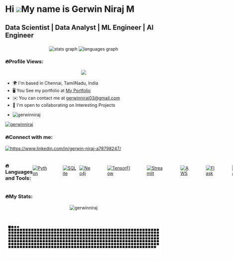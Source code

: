 ###
Hi ![](https://user-images.githubusercontent.com/18350557/176309783-0785949b-9127-417c-8b55-ab5a4333674e.gif)My name is Gerwin Niraj M
=========================================================================================================================================
Data Scientist | Data Analyst | ML Engineer | AI Engineer
-----------------------------------

###
<div align="center">
  <img src="https://github-readme-stats.vercel.app/api?username=gerwinniraj&hide_title=false&hide_rank=false&show_icons=true&include_all_commits=true&count_private=true&disable_animations=false&theme=dracula&locale=en&hide_border=false" height="150" alt="stats graph"  />
  <img src="https://github-readme-stats.vercel.app/api/top-langs?username=gerwinniraj&locale=en&hide_title=false&layout=compact&card_width=320&langs_count=5&theme=dracula&hide_border=false" height="150" alt="languages graph"  />
</div>

<h3 align="left">🔥Profile Views:</h3>  
<div align="center">
  <img src="https://profile-counter.glitch.me/gerwinniraj_github/count.svg"/>
</div>

* 🌍  I'm based in Chennai, TamilNadu, India
* 🖥️  You See my portfolio at [My Portfolio](https://gerwinniraj.github.io/portfolio/)
* ✉️  You can contact me at [gerwinniraj03@gmail.com](mailto:gerwinniraj03@gmail.com)
* 🤝  I'm open to collaborating on Interesting Projects
* <p align="left"> <img src="https://komarev.com/ghpvc/?username=gerwinnirajlabel=Profile%20views&color=0e75b6&style=for-the-badge" alt="gerwinniraj" /> </p>

<p align="left"> <a href="https://github.com/ryo-ma/github-profile-trophy"><img src="https://github-profile-trophy.vercel.app/?username=gerwinniraj" alt="gerwinniraj" /></a> </p>
<h3 align="left">🔥Connect with me:</h3>
<p align="left">
<a href="https://www.linkedin.com/in/gerwin-niraj-a78798247/" target="blank"><img align="center" src="https://static.licdn.com/sc/h/akt4ae504epesldzj74dzred8" alt="https://www.linkedin.com/in/gerwin-niraj-a78798247/" height="30" width="40" /></a>
</p>
<div class="tool-icons-container" style="display: flex; align-items: center;">
  <h3 align="left">🔥Languages and Tools:</h3>
  <!-- Add more languages and tools here -->
  <a href="https://www.python.org/" target="_blank" rel="noreferrer">
    <img src="https://upload.wikimedia.org/wikipedia/commons/c/c3/Python-logo-notext.svg" alt="Python" style="width: 80px; height: 80px; margin-right: 50px;"/>
  </a>
  <a href="https://www.sqlite.org/" target="_blank" rel="noreferrer">
    <img src="https://encrypted-tbn0.gstatic.com/images?q=tbn:ANd9GcRzhLPHU19WeWUyWdRqCJjhxaa9QlUXqPKhFkjtIB_f5w&s" alt="SQLite" style="width: 90px; height: 90px; margin-right: 10px;"/>
  </a>
  <a href="https://neo4j.com/" target="_blank" rel="noreferrer">
    <img src="https://encrypted-tbn0.gstatic.com/images?q=tbn:ANd9GcTVf3_8CHFehTlr6LconfdoaQRSi1g6XwBjh3zMQtSwUg&s" alt="Neo4j" style="width: 90px; height: 90px; margin-right: 50px;"/>
  </a>
  <a href="https://www.tensorflow.org/" target="_blank" rel="noreferrer">
    <img src="https://upload.wikimedia.org/wikipedia/commons/thumb/1/11/TensorFlowLogo.svg/695px-TensorFlowLogo.svg.png" alt="TensorFlow" style="width: 90px; height: 80px; margin-right: 50px;"/>
  </a>
  <a href="https://www.streamlit.io/" target="_blank" rel="noreferrer">
    <img src="https://images.ctfassets.net/23aumh6u8s0i/2Qhstbnq6i34wLoPoAjWoq/9f66f58a22870df0d72a3cbaf77ce5b6/streamlit_hero.jpg" alt="Streamlit" style="width: 90px; height: 70px; margin-right: 50px;"/>
  </a>
  <a href="https://aws.amazon.com/" target="_blank" rel="noreferrer">
    <img src="https://logos-world.net/wp-content/uploads/2021/08/Amazon-Web-Services-AWS-Logo.png" alt="AWS" style="width: 110px; height: 65px; margin-right: 50px;"/>
  </a>
    <a href="https://flask.palletsprojects.com/en/3.0.x/api/" target="_blank" rel="noreferrer">
    <img src="https://qph.cf2.quoracdn.net/main-qimg-ad2e0a65df473c4af55ad8c9699bbfd8" alt="Flask" style="width: 110px; height: 65px; margin-right: 50px;"/>
  </a>
      <a href="https://fastapi.tiangolo.com/" target="_blank" rel="noreferrer">
    <img src="https://encrypted-tbn0.gstatic.com/images?q=tbn:ANd9GcQDs9QclC0zX2p9aG-fdkfHoG_tYO-_3uYz5A&s" alt="Fastapi" style="width: 110px; height: 65px; margin-right: 50px;"/>
    <a href="https://hub.docker.com/u/kkarthik31" target="_blank" rel="noreferrer">
    <img src="https://oneclick-cloud.com/wp-content/uploads/2023/08/Bigstock_-139961875-Docker-Emblem.-A-Blue-Whale-With-Several-Containers.-e1574090673987-1.jpg" alt="Docker" style="width: 110px; height: 65px; margin-right: 50px;"/>
  </a>
</div>


<h3 align="left">🔥My Stats:</h3>

<div align="center">
<p><img align="center" src="https://github-readme-streak-stats.herokuapp.com/?user=gerwinniraj" alt="gerwinniraj" /></p>
</div>

###

<br clear="both">

<img src="https://raw.githubusercontent.com/platane/snk/output/github-contribution-grid-snake-dark.svg" alt="Snake animation" />

###

